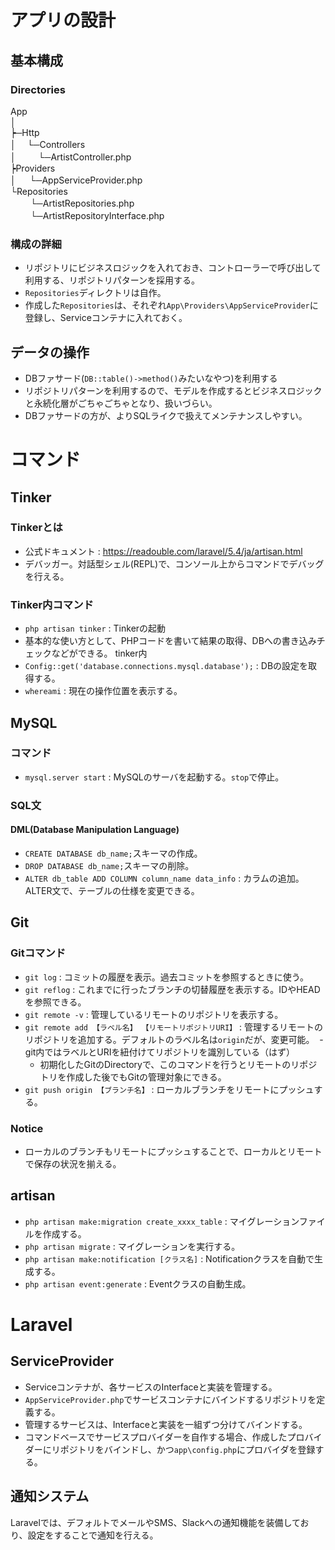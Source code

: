 # アプリの設計
## 基本構成
### Directories
App   
│    
┝─Http    
│  　└─Controllers    
│  　　    └─ArtistController.php    
┝Providers    
│ 　     └─AppServiceProvider.php    
└Repositories    
　　       └─ArtistRepositories.php    
　　       └─ArtistRepositoryInterface.php    

### 構成の詳細
- リポジトリにビジネスロジックを入れておき、コントローラーで呼び出して利用する、リポジトリパターンを採用する。
- `Repositories`ディレクトリは自作。
- 作成した`Repositories`は、それぞれ`App\Providers\AppServiceProvider`に登録し、Serviceコンテナに入れておく。

## データの操作
- DBファサード(`DB::table()->method()`みたいなやつ)を利用する
- リポジトリパターンを利用するので、モデルを作成するとビジネスロジックと永続化層がごちゃごちゃとなり、扱いづらい。
- DBファサードの方が、よりSQLライクで扱えてメンテナンスしやすい。


# コマンド
## Tinker
### Tinkerとは
- 公式ドキュメント : https://readouble.com/laravel/5.4/ja/artisan.html
- デバッガー。対話型シェル(REPL)で、コンソール上からコマンドでデバッグを行える。
### Tinker内コマンド
- `php artisan tinker` : Tinkerの起動
- 基本的な使い方として、PHPコードを書いて結果の取得、DBへの書き込みチェックなどができる。
tinker内
- `Config::get('database.connections.mysql.database');` : DBの設定を取得する。
- `whereami` : 現在の操作位置を表示する。
## MySQL
### コマンド
- `mysql.server start` : MySQLのサーバを起動する。`stop`で停止。
### SQL文
#### DML(Database Manipulation Language)
- `CREATE DATABASE db_name;`スキーマの作成。
- `DROP DATABASE db_name;`スキーマの削除。
- `ALTER db_table ADD COLUMN column_name data_info` : カラムの追加。ALTER文で、テーブルの仕様を変更できる。
## Git
### Gitコマンド
- `git log` : コミットの履歴を表示。過去コミットを参照するときに使う。
- `git reflog` : これまでに行ったブランチの切替履歴を表示する。IDやHEADを参照できる。
- `git remote -v` : 管理しているリモートのリポジトリを表示する。
- `git remote add 【ラベル名】 【リモートリポジトリURI】` : 管理するリモートのリポジトリを追加する。デフォルトのラベル名は`origin`だが、変更可能。
  - git内ではラベルとURIを紐付けてリポジトリを識別している（はず）
  - 初期化したGitのDirectoryで、このコマンドを行うとリモートのリポジトリを作成した後でもGitの管理対象にできる。
- `git push origin 【ブランチ名】` : ローカルブランチをリモートにプッシュする。
### Notice
- ローカルのブランチもリモートにプッシュすることで、ローカルとリモートで保存の状況を揃える。
## artisan
- `php artisan make:migration create_xxxx_table` : マイグレーションファイルを作成する。
- `php artisan migrate` : マイグレーションを実行する。
- `php artisan make:notification [クラス名]` : Notificationクラスを自動で生成する。
- `php artisan event:generate` : Eventクラスの自動生成。

# Laravel
## ServiceProvider
- Serviceコンテナが、各サービスのInterfaceと実装を管理する。
- `AppServiceProvider.php`でサービスコンテナにバインドするリポジトリを定義する。
- 管理するサービスは、Interfaceと実装を一組ずつ分けてバインドする。
- コマンドベースでサービスプロバイダーを自作する場合、作成したプロバイダーにリポジトリをバインドし、かつ`app\config.php`にプロバイダを登録する。
## 通知システム
Laravelでは、デフォルトでメールやSMS、Slackへの通知機能を装備しており、設定をすることで通知を行える。

